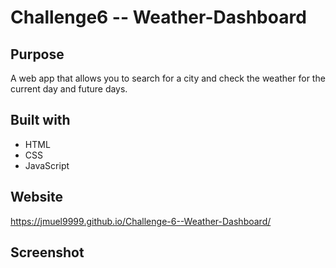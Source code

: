 # Challenge6 -- Weather-Dashboard

## Purpose
A web app that allows you to search for a city and check the weather for the current day and future days.

## Built with
* HTML
* CSS
* JavaScript

## Website
https://jmuel9999.github.io/Challenge-6--Weather-Dashboard/

## Screenshot
